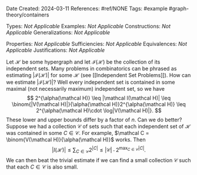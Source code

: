 Date Created: 2024-03-11
References: #ref/NONE
Tags: #example #graph-theory/containers 

Types: <i>Not Applicable</i>
Examples: <i>Not Applicable</i>
Constructions: <i>Not Applicable</i>
Generalizations: <i>Not Applicable</i>

Properties: <i>Not Applicable</i>
Sufficiencies: <i>Not Applicable</i>
Equivalences: <i>Not Applicable</i>
Justifications: <i>Not Applicable</i>



Let $\mathcal H$ be some hypergraph and let $\mathcal I (\mathcal H)$ be the collection of its independent sets. Many problems in combinatorics can be phrased as estimating $|\mathcal I(\mathcal H)|$ for some $\mathcal H$ (see [[Independent Set Problems]]). How can we estimate $|\mathcal I(\mathcal H)|$? Well every independent set is contained in some maximal (not necessarily maximum) independent set, so we have
$$
2^{\alpha(\mathcal H)} \leq |\mathcal I(\mathcal H)| \leq \binom{|V(\mathcal H)|}{\alpha(\mathcal H)}2^{\alpha(\mathcal H)} \leq 2^{\alpha(\mathcal H)\cdot \log|V(\mathcal H)|}.
$$
These lower and upper bounds differ by a factor of $n$. Can we do better? Suppose we had a collection $\mathcal C$ of sets such that each independent set of $\mathcal H$ was contained in some $C\in \mathcal C$. For example, $\mathcal C = \binom{V(\mathcal H)}{\alpha(\mathcal H)}$ works. Then
$$
|I(\mathcal H)| \leq \sum_{C\in \mathcal C}2^{|C|} \leq |\mathcal C|\cdot 2^{\max_{C\in \mathcal C}|C|}.
$$
We can then beat the trivial estimate if we can find a small collection $\mathcal C$ such that each $C\in \mathcal C$ is also small.